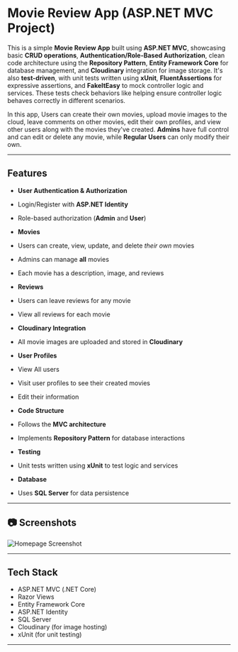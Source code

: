 #  Movie Review App (ASP.NET MVC  Project)

This is a simple **Movie Review App** built using **ASP.NET MVC**, showcasing basic **CRUD operations**, **Authentication/Role-Based Authorization**, clean code architecture using the **Repository Pattern**, **Entity Framework Core** for database management, and **Cloudinary** integration for image storage. 
It's also **test-driven**, with unit tests written using **xUnit**, **FluentAssertions** for expressive assertions, and **FakeItEasy** to mock controller logic and services. These tests check behaviors like  helping ensure controller logic behaves correctly in different scenarios. 

In this app, Users can create their own movies, upload movie images to the cloud, leave comments on other movies, edit their own profiles, and view other users along with the movies they've created. **Admins** have full control and can edit or delete any movie, while **Regular Users** can only modify their own.

---


##  Features

-  **User Authentication & Authorization**
  - Login/Register with **ASP.NET Identity**
  - Role-based authorization (**Admin** and **User**)
  
-  **Movies**
  - Users can create, view, update, and delete *their own* movies
  - Admins can manage **all** movies
  - Each movie has a description, image, and reviews

-  **Reviews**
  - Users can leave reviews for any movie
  - View all reviews for each movie

-  **Cloudinary Integration**
  - All movie images are uploaded and stored in **Cloudinary**

-  **User Profiles**
  - View All users
  - Visit user profiles to see their created movies
  - Edit their information

-  **Code Structure**
  - Follows the **MVC architecture**
  - Implements **Repository Pattern** for database interactions


-  **Testing**
  - Unit tests written using **xUnit** to test logic and services

-  **Database**
  - Uses **SQL Server** for data persistence

---

## 📷 Screenshots 
![Homepage Screenshot](https://res.cloudinary.com/dh7hux54e/image/upload/v1745006708/GitHub_qlyj0a.png)

---

##  Tech Stack

- ASP.NET MVC (.NET Core)
- Razor Views
- Entity Framework Core
- ASP.NET Identity
- SQL Server
- Cloudinary (for image hosting)
- xUnit (for unit testing)

---

